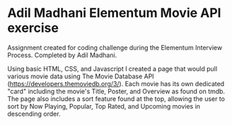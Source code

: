 # Adil Madhani Elementum Movie API exercise
Assignment created for coding challenge during the Elementum Interview Process. Completed by Adil Madhani.

Using basic HTML, CSS, and Javascript I created a page that would pull various movie data using The Movie Database API (https://developers.themoviedb.org/3/).
Each movie has its own dedicated "card" including the movie's Title, Poster, and Overview as found on tmdb. The page also includes a sort feature found at the top, allowing the user to sort by Now Playing, Popular, Top Rated, and Upcoming movies in descending order.
